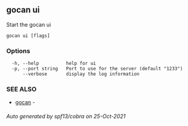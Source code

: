 ## gocan ui

Start the gocan ui

```
gocan ui [flags]
```

### Options

```
  -h, --help          help for ui
  -p, --port string   Port to use for the server (default "1233")
      --verbose       display the log information
```

### SEE ALSO

* [gocan](gocan.md)	 - 

###### Auto generated by spf13/cobra on 25-Oct-2021
